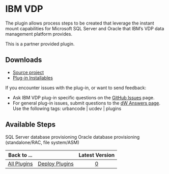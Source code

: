 
# IBM VDP

The plugin allows process steps to be created that leverage the instant mount capabilities for Microsoft SQL Server and Oracle that IBM’s VDP data management platform provides.

This is a partner provided plugin.

## Downloads

* [Source project](https://github.com/Actifio/vdp-ucd-plugin)
* [Plug-in Installables](https://github.com/Actifio/vdp-ucd-plugin/releases)

If you encounter issues with the plug-in, or want to send feedback:

* Ask IBM VDP plug-in specific questions on the [GitHub Issues](https://github.com/Actifio/vdp-ucd-plugin/issues) page.
* For general plug-in issues, submit questions to the [dW Answers page](https://community.ibm.com/community/user/wasdevops/urbancode-discussion). Use the following tags: urbancode | ucdev | plugins

## Available Steps

SQL Server database provisioning Oracle database provisioning (standalone/RAC, file system/ASM)

|Back to ...||Latest Version|
| :---: | :---: | :---: |
|[All Plugins](../../index.md)|[Deploy Plugins](../README.md)|[0]()|
